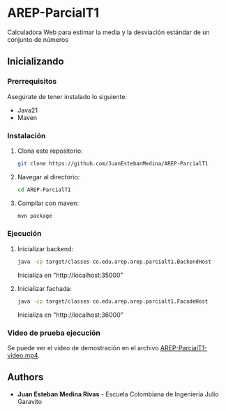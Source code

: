 # AREP-ParcialT1
Calculadora Web para estimar la media y la desviación estándar de un conjunto de números

## Inicializando

### Prerrequisitos
Asegúrate de tener instalado lo siguiente:
- Java21
- Maven

### Instalación
1. Clona este repositorio:
    ```bash
    git clone https://github.com/JuanEstebanMedina/AREP-ParcialT1
    ```

2. Navegar al directorio:
    ```bash
    cd AREP-ParcialT1
    ```

3. Compilar con maven:
    ```bash
    mvn package
    ```

### Ejecución
1. Inicializar backend:
    ```bash
    java -cp target/classes co.edu.arep.arep.parcialt1.BackendHost
    ```
    Inicializa en "http://localhost:35000"

2. Inicializar fachada:
    ```bash
    java -cp target/classes co.edu.arep.arep.parcialt1.FacadeHost
    ```
    Inicializa en "http://localhost:36000"

### Video de prueba ejecución

Se puede ver el video de demostración en el archivo [AREP-ParcialT1-video.mp4](./AREP-ParcialT1-video.mp4).

## Authors

* **Juan Esteban Medina Rivas** - Escuela Colombiana de Ingeniería Julio Garavito
